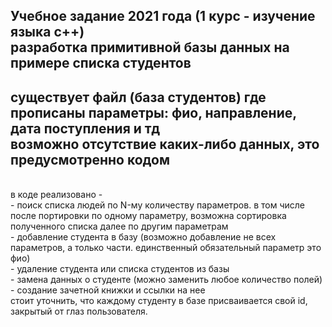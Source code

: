 Учебное задание 2021 года (1 курс - изучение языка с++)
<br> 
разработка примитивной базы данных на примере списка студентов
<br> 
---
существует файл (база студентов) где прописаны параметры: фио, направление, дата поступления и тд
<br> 
возможно отсутствие каких-либо данных, это предусмотренно кодом
-
<br> 
в коде реализовано 
- 
<br> 
- поиск списка людей по N-му количеству параметров. в том числе после портировки по одному параметру, возможна сортировка полученного списка далее по другим параметрам
<br> 
- добавление студента в базу (возможно добавление не всех параметров, а только части. единственный обязательный параметр это фио)
<br> 
- удаление студента или списка студентов из базы
<br> 
- замена данных о студенте (можно заменить любое количество полей)
<br> 
- создание зачетной книжки и ссылки на нее
<br> 
стоит уточнить, что каждому студенту в базе присваивается свой id, закрытый от глаз пользователя.
